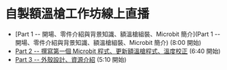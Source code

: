 
# 自製額溫槍工作坊線上直播

* [Part 1 -- 開場、零件介紹與背景知識、額溫槍組裝、Microbit 簡介](Part 1 -- 開場、零件介紹與背景知識、額溫槍組裝、Microbit 簡介) (8:00 開始)
* [Part 2 -- 撰寫第一個 Microbit 程式、更新額溫槍程式、溫度校正](https://www.facebook.com/TCCLAB.ORG/videos/697531344315062/) (6:40 開始)
* [Part 3 -- 外殼設計、資源介紹](https://www.facebook.com/TCCLAB.ORG/videos/238173484049928/) (5:10 開始)